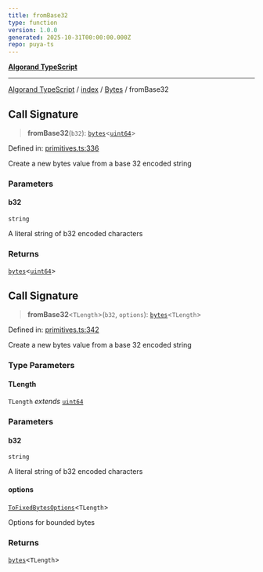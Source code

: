 ```yaml
---
title: fromBase32
type: function
version: 1.0.0
generated: 2025-10-31T00:00:00.000Z
repo: puya-ts
---
```


[**Algorand TypeScript**](/reference/algorand-typescript/api/readme/)

---

[Algorand TypeScript](docs/_md/modules) / [index](docs/_md/index/README) / [Bytes](/reference/algorand-typescript/api/index/namespaces/bytes/readme/) / fromBase32

## Call Signature

> **fromBase32**(`b32`): [`bytes`](/reference/algorand-typescript/api/index/type-aliases/bytes/)\<[`uint64`](/reference/algorand-typescript/api/index/type-aliases/uint64/)\>

Defined in: [primitives.ts:336](https://github.com/algorandfoundation/puya-ts/blob/main/packages/algo-ts/src/primitives.ts#L336)

Create a new bytes value from a base 32 encoded string

### Parameters

#### b32

`string`

A literal string of b32 encoded characters

### Returns

[`bytes`](/reference/algorand-typescript/api/index/type-aliases/bytes/)\<[`uint64`](/reference/algorand-typescript/api/index/type-aliases/uint64/)\>

## Call Signature

> **fromBase32**\<`TLength`\>(`b32`, `options`): [`bytes`](/reference/algorand-typescript/api/index/type-aliases/bytes/)\<`TLength`\>

Defined in: [primitives.ts:342](https://github.com/algorandfoundation/puya-ts/blob/main/packages/algo-ts/src/primitives.ts#L342)

Create a new bytes value from a base 32 encoded string

### Type Parameters

#### TLength

`TLength` _extends_ [`uint64`](/reference/algorand-typescript/api/index/type-aliases/uint64/)

### Parameters

#### b32

`string`

A literal string of b32 encoded characters

#### options

[`ToFixedBytesOptions`](/reference/algorand-typescript/api/index/-internal-/type-aliases/tofixedbytesoptions/)\<`TLength`\>

Options for bounded bytes

### Returns

[`bytes`](/reference/algorand-typescript/api/index/type-aliases/bytes/)\<`TLength`\>
